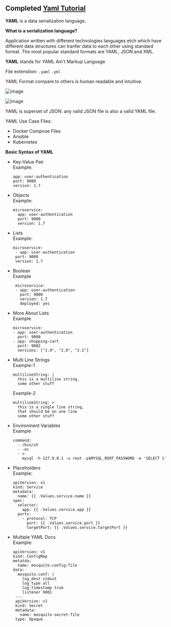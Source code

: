 ## Completed [Yaml Tutorial](https://www.youtube.com/watch?v=1uFVr15xDGg)

**YAML** is a data serialization language.

**What is a serialization language?**

Application written with different technologies languages etch which have different data structures can tranfer data to each other using standard format.
The most popular standard formats are YAML, JSON and XML.

**YAML** stands for YAML Ain't Markup Language


File extenstion: `.yaml` `.yml`


YAML Format compare to others is human readable and intuitive. <br/>

![image](https://user-images.githubusercontent.com/74575612/150760957-6270a9d9-5384-497d-ab46-217fa8eb987e.png)

![image](https://user-images.githubusercontent.com/74575612/150761029-7264c7de-542e-4d32-8b2b-5b51efceb1d3.png)


YAML is superset of JSON: any valid JSON file is also a valid YAML file.

YAML Use Case Files:
- Docker Compose Files
- Ansible
- Kubernetes

**Basic Syntax of YAML**
- Key-Value Pair <br/>
  Example:
  ```
  app: user-authentication
  port: 9000
  version: 1.7
  ```
- Objects <br/>
  Example:
  ```
  microservice:
    app: user-authentication
    port: 9000
    version: 1.7
  ```
 - Lists <br/>
   Example:
   ```
   microservice:
    - app: user-authentication
    port: 9000
    version: 1.7
   ```
 - Boolean <br/>
   Example
   ```
    microservice:
    - app: user-authentication
      port: 9000
      version: 1.7
      deployed: yes
    ```
  - More About Lists <br/>
    Example
    ```
    microservice:
    - app: user-authentication
      port: 9000
    - app: shopping-cart
      port: 9002
      versions: ["1.9", "2.0", "2.1"]
     ```
   - Multi Line Strings <br/>
     Example-1
     ```
     multilineString: |
       this is a multiline string,
       some other stuff
     ```
     Example-2
     ```
     multilineString: >
       this is a single line string,
       that should be on one line
       some other stuff
     ```
   - Environment Variables <br/>
     Example
     ```
     command:
       - /bin/sh
       - -ec
       - >-
         mysql -h 127.0.0.1 -u root -p$MYSQL_ROOT_PASSWORD -e 'SELECT 1'
     ```
   - Placeholders <br/>
     Example:
     ```
     apiVersion: v1
     kind: Service
     metadata:
       name: {{ .Values.service.name }}
     spec:
       selector: 
         app: {{ .Values.service.app }}
       ports:
         - protocol: TCP
           port: {{ .Values.service.port }}
           targetPort: {{ .Values.service.targetPort }}
     ```
   - Multiple YAML Docs <br/>
     Example:
     ```
     apiVersion: v1
     kind: ConfigMap
     metatda:
       name: mosquito-config-file
     data:
       mosquito.conf: |
         log_dest stdout
         log_type all
         log_timestamp true
         listener 9001
      ---
      apiVersion: v1
      kind: Secret
      metadata: 
        name: mosquito-secret-file
      type: Opaque
      ```
    
   
